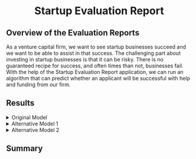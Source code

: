 <h1 align="center">Startup Evaluation Report</h1>

## Overview of the Evaluation Reports

As a venture capital firm, we want to see startup businesses succeed and we want to be able to assist in that success. The challenging part about investing in startup businesses is that it can be risky. There is no guaranteed recipe for success, and often times than not, businesses fail. With the help of the Startup Evaluation Report application, we can run an algorithm that can predict whether an applicant will be successful with help and funding from our firm.

## Results

<details>
<summary>Original Model</summary>
 
 
The Original Model scored 55.19% in loss and 73.11% in accuracy. 

 
 The model used scaled data. The Neural Network structure was cookie cutter, as in we pulled the number of inputs from the length of the data, our output neurons we equal to 1, we had 2 hidden layers of which were calculated using a standard calculation. The usage of the *relu* activation function was used for both hidden layers, and sigmoid used for the output as our final data should be binary.
    
```
nn.add(Dense(input_dim=number_input_features, units=hidden_nodes_layer1 , activation="relu"))
nn.add(Dense(units=hidden_nodes_layer2, activation="relu"))
nn.add(Dense(units=number_output_neurons, activation="sigmoid"))
```


</details>


<details>
<summary>Alternative Model 1</summary>
 
 
The Alternative Model 1 scored 56.83% in loss and 72.93% in accuracy.
 
 The model used scaled data, had a number of inputs equal to the the length of the data, 1 output neuron, and 4 hidden layers only using *relu*.
    
```
nn_A1.add(Dense(input_dim=number_input_features, units=hidden_nodes_layer1_A1 , activation="relu"))
nn_A1.add(Dense(units=hidden_nodes_layer2_A1, activation="relu"))
nn_A1.add(Dense(units=hidden_nodes_layer3_A1, activation="relu"))
nn_A1.add(Dense(units=hidden_nodes_layer4_A1, activation="relu"))
nn_A1.add(Dense(units=number_output_neurons_A1, activation="sigmoid"))
```

</details>

<details>
<summary>Alternative Model 2</summary>
 

</details>

## Summary


